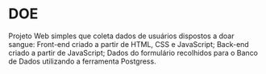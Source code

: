 # DOE
Projeto Web simples que coleta dados de usuários dispostos a doar sangue:
Front-end criado a partir de HTML, CSS e JavaScript;
Back-end criado a partir de JavaScript;
Dados do formulário recolhidos para o Banco de Dados utilizando a ferramenta Postgress.
